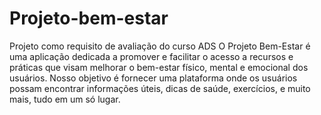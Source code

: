 # Projeto-bem-estar
 Projeto como requisito de avaliação do curso ADS 
 O Projeto Bem-Estar é uma aplicação dedicada a promover e facilitar o acesso a recursos e práticas que visam melhorar o bem-estar físico, mental e emocional dos usuários. Nosso objetivo é fornecer uma plataforma onde os usuários possam encontrar informações úteis, dicas de saúde, exercícios, e muito mais, tudo em um só lugar.

